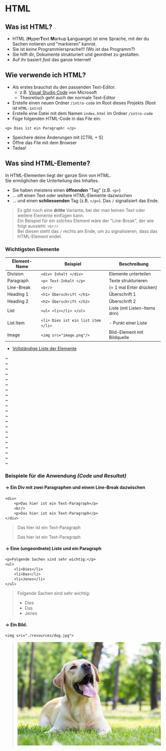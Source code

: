 # HTML

## Was ist HTML?

- HTML (**H**yper**T**ext **M**arkup **L**anguange) ist eine Sprache, mit der du Sachen notieren und "markieren" kannst.
- Sie ist _keine_ Programmiersprache!!! (Wo ist das Programm?)
- Sie hilft dir, Dokumente strukturiert und geordnet zu gestalten. 
- Auf ihr basiert _fast_ das ganze Internet!

## Wie verwende ich HTML?

- Als erstes brauchst du den passenden Text-Editor. 
    - z.B. [Visual Studio Code](https://code.visualstudio.com/) von Microsoft
    - Theoretisch geht auch der normale Text-Editor
- Erstelle einen neuen Ordner `/intro-code` im Root dieses Projekts (Root ist `HTML-intro`)
- Erstelle eine Datei mit dem Namen `index.html` im Ordner `/intro-code`
- Füge folgenden HTML-Code in das File ein:
```
<p> Dies ist ein Paragraph! </p>
```
- Speichere deine Änderungen mit [CTRL + S]
- Öffne das File mit dem Browser
- Tadaa!

## Was sind HTML-Elemente?
In HTML-Elementen liegt der ganze Sinn von HTML.  
Sie ermöglichen die Unterteilung des Inhaltes.

- Sie haben meistens einen **öffnenden** "Tag" (z.B. `<p>`)
- ... oft einen Text oder weitere HTML-Elemente dazwischen
- ... und einen **schliessenden** Tag (z.B. `</p>`). Das `/` signalisiert das Ende.

> Es gibt noch eine **dritte** Variante, bei der man keinen Text oder weitere Elemente einfügen kann.  
> Ein Beispiel für ein solches Element wäre der "Line-Break", der wie folgt aussieht: `<br/>`  
> Bei diesen steht das `/` rechts am Ende, um zu signalisieren, dass das HTML-Element endet.

### Wichtigsten Elemente

| Element-Name | Beispiel | Beschreibung |
| ------------ | ---- | ------------ |
| Division | `<div> Inhalt </div>` | Elemente unterteilen |
| Paragraph | `<p> Text-Inhalt </p>` | Texte strukturieren |
| Line-Break | `<br/>` | (= 1 mal Enter drücken) |
| Heading 1 | `<h1> Überschrift </h1>` | Überschrift 1 |
| Heading 2 | `<h2> Überschrift </h2>` | Überschrift 2 |
| List | `<ul> <li></li> </ul>` | Liste (mit Listen-Items drin) |
| List Item | `<li> Dies ist ein list item </li>` | - Punkt einer Liste | 
| Image | `<img src="image.png"/>` | Bild-Element mit Bildquelle | 

+ [Vollständige Liste der Elemente](https://www.w3schools.com/html/default.asp)  

~  
~  
~  
~  
~  
~  
~  
~  
~  
~  
~  
~  
~  
~  
~  
~  
~  
~  
~  
~  
~  

### Beispiele für die Anwendung *(Code und Resultat)*

#### -> Ein Div mit zwei Paragraphen und einem Line-Break dazwischen
```
<div>
    <p>Das hier ist ein Text-Paragraph</p>
    <br/>
    <p>Das hier ist ein Text-Paragraph</p>
</div>
```
> Das hier ist ein Text-Paragraph
> 
> Das hier ist ein Text-Paragraph


#### -> Eine (ungeordnete) Liste und ein Paragraph
```
<p>Folgende Sachen sind sehr wichtig:</p>
<ul>
    <li>Dies</li>
    <li>Das</li>
    <li>Jenes</li>
</ul>
```
> Folgende Sachen sind sehr wichtig:
> - Dies
> - Das
> - Jenes

#### -> Ein Bild.
```
<img src="./resources/dog.jpg">
```
> ![Hund](./resources/dog.jpg)